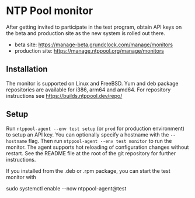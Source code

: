 # NTP Pool monitor

After getting invited to participate in the test program, obtain API
keys on the beta and production site as the new system is rolled out
there.

 - beta site: https://manage-beta.grundclock.com/manage/monitors
 - production site: https://manage.ntppool.org/manage/monitors

## Installation

The monitor is supported on Linux and FreeBSD. Yum and deb package
repositories are available for i386, arm64 and amd64. For repository
instructions see https://builds.ntppool.dev/repo/

## Setup

Run `ntppool-agent --env test setup` (or `prod` for production environment)
to setup an API key. You can optionally specify a hostname with the `--hostname`
flag. Then run `ntppool-agent --env test monitor` to run the monitor.
The agent supports hot reloading of configuration changes without restart.
See the README file at the root of the git repository for further instructions.

If you installed from the .deb or .rpm package, you can start
the test monitor with

   sudo systemctl enable --now ntppool-agent@test
